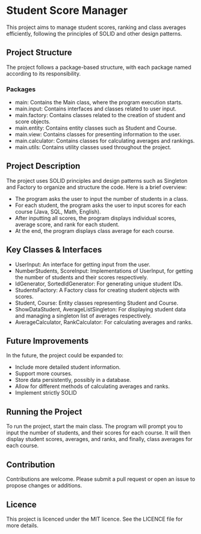 # Student Score Manager

This project aims to manage student scores, ranking and class averages efficiently, following the principles of SOLID and other design patterns.

## Project Structure

The project follows a package-based structure, with each package named according to its responsibility.

### Packages

- main: Contains the Main class, where the program execution starts.
- main.input: Contains interfaces and classes related to user input.
- main.factory: Contains classes related to the creation of student and score objects.
- main.entity: Contains entity classes such as Student and Course.
- main.view: Contains classes for presenting information to the user.
- main.calculator: Contains classes for calculating averages and rankings.
- main.utils: Contains utility classes used throughout the project.

## Project Description

The project uses SOLID principles and design patterns such as Singleton and Factory to organize and structure the code. Here is a brief overview:
- The program asks the user to input the number of students in a class.
- For each student, the program asks the user to input scores for each course (Java, SQL, Math, English).
- After inputting all scores, the program displays individual scores, average score, and rank for each student.
- At the end, the program displays class average for each course.

## Key Classes & Interfaces

- UserInput: An interface for getting input from the user.
- NumberStudents, ScoreInput: Implementations of UserInput, for getting the number of students and their scores respectively.
- IdGenerator, SortedIdGenerator: For generating unique student IDs.
- StudentsFactory: A Factory class for creating student objects with scores.
- Student, Course: Entity classes representing Student and Course.
- ShowDataStudent, AverageListSingleton: For displaying student data and managing a singleton list of averages respectively.
- AverageCalculator, RankCalculator: For calculating averages and ranks.

## Future Improvements

In the future, the project could be expanded to:
- Include more detailed student information.
- Support more courses.
- Store data persistently, possibly in a database.
- Allow for different methods of calculating averages and ranks.
- Implement strictly SOLID

## Running the Project

To run the project, start the main class. The program will prompt you to input the number of students, and their scores for each course. It will then display student scores, averages, and ranks, and finally, class averages for each course.

## Contribution

Contributions are welcome. Please submit a pull request or open an issue to propose changes or additions.

## Licence

This project is licenced under the MIT licence. See the LICENCE file for more details.

